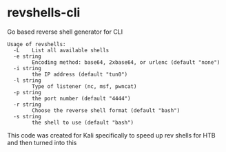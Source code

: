 # revshells-cli
Go based reverse shell generator for CLI

```
Usage of revshells:
  -L    List all available shells
  -e string
        Encoding method: base64, 2xbase64, or urlenc (default "none")
  -i string
        the IP address (default "tun0")
  -l string
        Type of listener (nc, msf, pwncat)
  -p string
        the port number (default "4444")
  -r string
        Choose the reverse shell format (default "bash")
  -s string
        the shell to use (default "bash")
```
This code was created for Kali specifically to speed up rev shells for HTB and then turned into this
